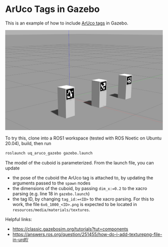 # ArUco Tags in Gazebo

This is an example of how to include [ArUco tags](https://chev.me/arucogen/) in Gazebo.

![pic](doc/screenshot.png)

To try this, clone into a ROS1 workspace (tested with ROS Noetic on Ubuntu 20.04), build, then run

```bash
roslaunch uq_aruco_gazebo gazebo.launch
```

The model of the cuboid is parameterized. From the launch file, you can update

- the pose of the cuboid the ArUco tag is attached to, by updating the arguments passed to the `spawn` nodes
- the dimensions of the cuboid, by passing `dim_x:=0.2` to the xacro parsing (e.g. line 18 in `gazebo.launch`)
- the tag ID, by changing `tag_id:=<ID>` to the xacro parsing. For this to work, the file `6x6_1000_<ID>.png` is expected to be located in `resources/media/materials/textures`.

Helpful links:
- https://classic.gazebosim.org/tutorials?tut=components
- https://answers.ros.org/question/251455/how-do-i-add-texturepng-file-in-urdf/
